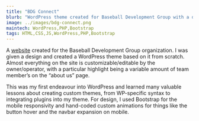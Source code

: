 ```yaml
---
title: "BDG Connect"
blurb: "WordPress theme created for Baseball Development Group with a design focus on maximum customizability for the owner/operator of the website."
image: ../images/bdg-connect.png
maintech: WordPress,PHP,Bootstrap
tags: HTML,CSS,JS,WordPress,PHP,Bootstrap
---
```

A [website](http://bdgconnect.com/) created for the Baseball Development Group organization. I was given a design and created a WordPress theme based on it from scratch. Almost everything on the site is customizable/editable by the owner/operator, with a particular highlight being a variable amount of team member’s on the “about us” page.

This was my first endeavour into WordPress and learned many valuable lessons about creating custom themes, from WP-specific syntax to integrating plugins into my theme. For design, I used Bootstrap for the mobile responsivity and hand-coded custom animations for things like the button hover and the navbar expansion on mobile.